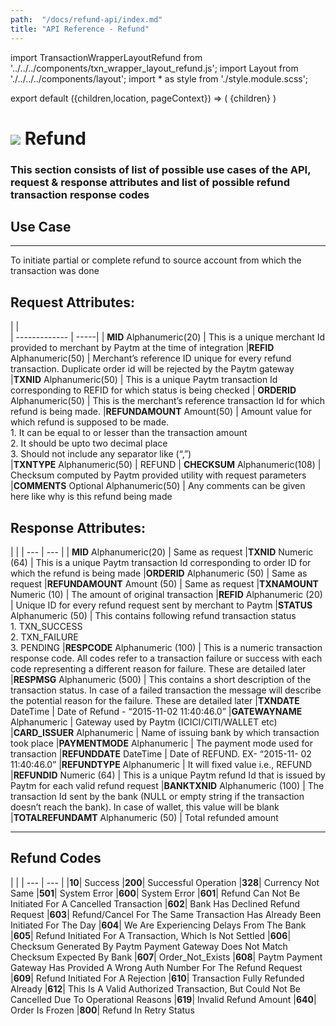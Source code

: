 ```yaml
---
path:  "/docs/refund-api/index.md"
title: "API Reference - Refund"
---    
```


import TransactionWrapperLayoutRefund from '../../../components/txn_wrapper_layout_refund.js';
import Layout from './../../../components/layout';
import * as style from './style.module.scss';

export default ({children,location, pageContext}) => (
    <Layout pageContext={pageContext}>
        <TransactionWrapperLayoutRefund checked={false}>
            {children}
        </TransactionWrapperLayoutRefund>
    </Layout>
)

<div>
<h1 className={`${style.statusHeading}`}><span><img src='/assets/tag-post.svg'/></span> Refund</h1>
</div>


### This section consists of list of possible use cases of the API, request & response attributes and list of possible refund transaction response codes 


## Use Case
---
To initiate partial or complete refund to source account from which the transaction was done

## Request Attributes:

|    |    
| ------------- | -----|
| **MID**  Alphanumeric(20)       | This is a unique merchant Id provided to merchant by Paytm at the time of integration
|**REFID** Alphanumeric(50)      | Merchant’s reference ID unique for every refund transaction. Duplicate order id will be rejected by the Paytm gateway     
|**TXNID**  Alphanumeric(50) | This is a unique Paytm transaction Id corresponding to REFID for which status is being checked
| **ORDERID**  Alphanumeric(50)   | This is the merchant’s reference transaction Id for which refund is being made.
|**REFUNDAMOUNT** Amount(50)      | Amount value for which refund is supposed to be made.<br/>1. It can be equal to or lesser than the transaction amount <br/>2. It should be upto two decimal place<br/>3. Should not include any separator like (“,”)  
|**TXNTYPE**  Alphanumeric(50) | REFUND
| **CHECKSUM**  Alphanumeric(108)       | Checksum computed by Paytm provided utility with request parameters
|**COMMENTS** Optional Alphanumeric(50)      | Any comments can be given here like why is this refund being made   

<div className={`${style.space10}`}></div>

## Response Attributes:

| |
| --- | --- |
| **MID**  Alphanumeric(20)       | Same as request
|**TXNID** Numeric (64) | This is a unique Paytm transaction Id corresponding to order ID for which the refund is being made
|**ORDERID** Alphanumeric (50) | Same as request
|**REFUNDAMOUNT** Amount (50) | Same as request
|**TXNAMOUNT** Numeric (10) | The amount of original transaction
|**REFID** Alphanumeric (20) | Unique ID for every refund request sent by merchant to Paytm
|**STATUS** Alphanumeric (50) | This contains following refund transaction status<br/>1. TXN_SUCCESS<br/>2. TXN_FAILURE<br/>3. PENDING
|**RESPCODE** Alphanumeric (100) | This is a numeric transaction response code. All codes refer to a transaction failure or success with each code representing a different reason for failure. These are detailed later
|**RESPMSG** Alphanumeric (500) | This contains a short description of the transaction status. In case of a failed transaction the message will describe the potential reason for the failure. These are detailed later
|**TXNDATE** DateTime | Date of Refund - “2015-11-02 11:40:46.0”
|**GATEWAYNAME** Alphanumeric | Gateway used by Paytm (ICICI/CITI/WALLET etc)
|**CARD_ISSUER** Alphanumeric | Name of issuing bank by which transaction took place
|**PAYMENTMODE** Alphanumeric | The payment mode used for transaction
|**REFUNDDATE** DateTime | Date of REFUND. EX- “2015-11- 02 11:40:46.0”
|**REFUNDTYPE** Alphanumeric | It will fixed value i.e., REFUND
|**REFUNDID** Numeric (64) | This is a unique Paytm refund Id that is issued by Paytm for each valid refund request
|**BANKTXNID** Alphanumeric (100) | The transaction Id sent by the bank (NULL or empty string if the transaction doesn’t reach the bank). In case of wallet, this value will be blank
|**TOTALREFUNDAMT** Alphanumeric (50) | Total refunded amount




---

<div className={`${style.space10}`}></div>

## Refund Codes

 | |
| --- | --- |
|**10**| Success
|**200**| Successful Operation
|**328**| Currency Not Same
|**501**| System Error
|**600**| System Error
|**601**| Refund Can Not Be Initiated For A Cancelled Transaction
|**602**| Bank Has Declined Refund Request
|**603**| Refund/Cancel For The Same Transaction Has Already Been Initiated For The Day
|**604**| We Are Experiencing Delays From The Bank
|**605**| Refund Initiated For A Transaction, Which Is Not Settled
|**606**| Checksum Generated By Paytm Payment Gateway Does Not Match Checksum Expected By Bank
|**607**| Order_Not_Exists
|**608**| Paytm Payment Gateway Has Provided A Wrong Auth Number For The Refund Request
|**609**| Refund Initiated For A Rejection
|**610**| Transaction Fully Refunded Already
|**612**| This Is A Valid Authorized Transaction, But Could Not Be Cancelled Due To Operational Reasons
|**619**| Invalid Refund Amount
|**640**| Order Is Frozen
|**800**| Refund In Retry Status
